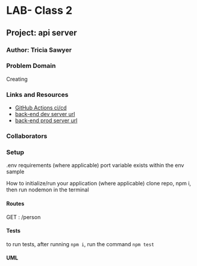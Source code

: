 # LAB- Class 2

## Project: api server

### Author: Tricia Sawyer

### Problem Domain

Creating

### Links and Resources

- [GitHub Actions ci/cd](https://github.com/triciasawyer/basic-express-server/actions)
- [back-end dev server url](https://basic-express-server-dev-4sx4.onrender.com)
- [back-end prod server url](https://basic-express-server-prod-jtnf.onrender.com)

### Collaborators



### Setup

.env requirements (where applicable)
port variable exists within the env sample

How to initialize/run your application (where applicable)
clone repo, npm i, then run nodemon in the terminal

#### Routes

GET : /person

#### Tests

to run tests, after running `npm i`, run the command `npm test`

#### UML
